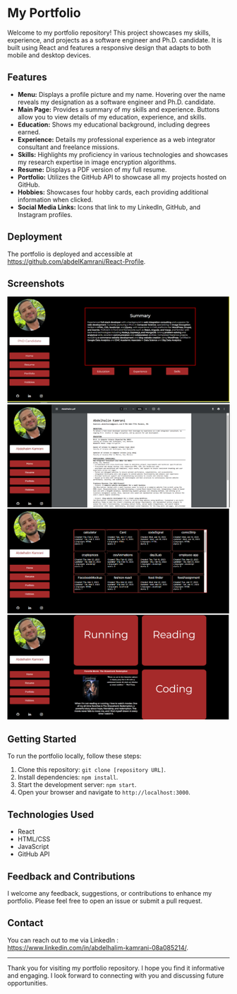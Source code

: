 # My Portfolio

Welcome to my portfolio repository! This project showcases my skills, experience, and projects as a software engineer and Ph.D. candidate. It is built using React and features a responsive design that adapts to both mobile and desktop devices.

## Features

- **Menu:** Displays a profile picture and my name. Hovering over the name reveals my designation as a software engineer and Ph.D. candidate.
- **Main Page:** Provides a summary of my skills and experience. Buttons allow you to view details of my education, experience, and skills.
- **Education:** Shows my educational background, including degrees earned.
- **Experience:** Details my professional experience as a web integrator consultant and freelance missions.
- **Skills:** Highlights my proficiency in various technologies and showcases my research expertise in image encryption algorithms.
- **Resume:** Displays a PDF version of my full resume.
- **Portfolio:** Utilizes the GitHub API to showcase all my projects hosted on GitHub.
- **Hobbies:** Showcases four hobby cards, each providing additional information when clicked.
- **Social Media Links:** Icons that link to my LinkedIn, GitHub, and Instagram profiles.

## Deployment

The portfolio is deployed and accessible at https://github.com/abdelKamrani/React-Profile.

## Screenshots

![Home](screenshots/home.png)
![Resume](screenshots/resume.png)
![Portfolio](screenshots/portfolio.png)
![Hobbies](screenshots/hobbies.png)

## Getting Started

To run the portfolio locally, follow these steps:

1. Clone this repository: `git clone [repository URL]`.
2. Install dependencies: `npm install`.
3. Start the development server: `npm start`.
4. Open your browser and navigate to `http://localhost:3000`.

## Technologies Used

- React
- HTML/CSS
- JavaScript
- GitHub API

## Feedback and Contributions

I welcome any feedback, suggestions, or contributions to enhance my portfolio. Please feel free to open an issue or submit a pull request.

## Contact

You can reach out to me via LinkedIn : https://www.linkedin.com/in/abdelhalim-kamrani-08a085214/.

---

Thank you for visiting my portfolio repository. I hope you find it informative and engaging. I look forward to connecting with you and discussing future opportunities.
